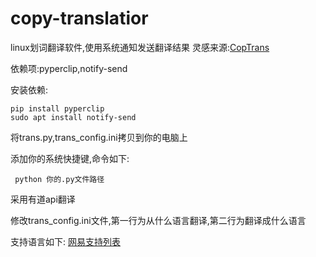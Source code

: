 # copy-translatior
linux划词翻译软件,使用系统通知发送翻译结果
灵感来源:[CopTrans](https://github.com/maxuewei2/CopyTrans/)

依赖项:pyperclip,notify-send

安装依赖:

```
pip install pyperclip
sudo apt install notify-send
```
将trans.py,trans_config.ini拷贝到你的电脑上

添加你的系统快捷键,命令如下:

```
 python 你的.py文件路径
```

采用有道api翻译

修改trans_config.ini文件,第一行为从什么语言翻译,第二行为翻译成什么语言

支持语言如下:
[网易支持列表](https://ai.youdao.com/DOCSIRMA/html/%E8%87%AA%E7%84%B6%E8%AF%AD%E8%A8%80%E7%BF%BB%E8%AF%91/API%E6%96%87%E6%A1%A3/%E6%96%87%E6%9C%AC%E7%BF%BB%E8%AF%91%E6%9C%8D%E5%8A%A1/%E6%96%87%E6%9C%AC%E7%BF%BB%E8%AF%91%E6%9C%8D%E5%8A%A1-API%E6%96%87%E6%A1%A3.html#section-9)
